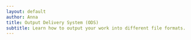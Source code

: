 ```yaml
--- 
layout: default
author: Anna
title: Output Delivery System (ODS)
subtitle: Learn how to output your work into different file formats.
--- 
```


